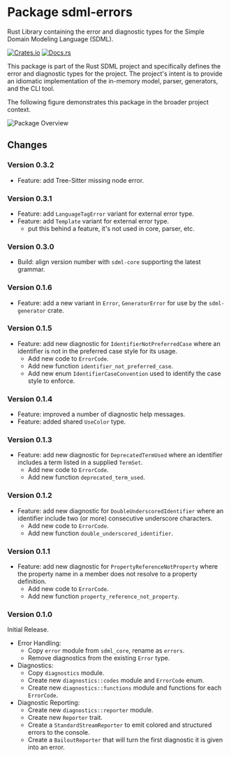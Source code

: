 # Package sdml-errors

Rust Library containing the error and diagnostic types for the Simple Domain
Modeling Language (SDML).

[![Crates.io](https://img.shields.io/crates/v/sdml_errors.svg)](https://crates.io/crates/sdml_errors)
[![Docs.rs](https://img.shields.io/docsrs/sdml-errors.svg)](https://docs.rs/sdml_errors)

This package is part of the Rust SDML project and specifically defines the error
and diagnostic types for the project. The project's intent is to provide an
idiomatic implementation of the in-memory model, parser, generators, and the CLI
tool.

The following figure demonstrates this package in the broader project context.

![Package Overview](https://raw.githubusercontent.com/sdm-lang/rust-sdml/refs/heads/main/doc/overview.png)

## Changes

### Version 0.3.2

* Feature: add Tree-Sitter missing node error.

### Version 0.3.1

* Feature: add `LanguageTagError` variant for external error type.
* Feature: add `Template` variant for external error type.
  * put this behind a feature, it's not used in core, parser, etc.

### Version 0.3.0

* Build: align version number with `sdml-core` supporting the latest grammar.

### Version 0.1.6

* Feature: add a new variant in `Error`, `GeneratorError` for use by the
  `sdml-generator` crate.

### Version 0.1.5

* Feature: add new diagnostic for `IdentifierNotPreferredCase` where an identifier
  is not in the preferred case style for its usage.
  * Add new code to `ErrorCode`.
  * Add new function `identifier_not_preferred_case`.
  * Add new enum `IdentifierCaseConvention` used to identify the case style to
    enforce.

### Version 0.1.4

* Feature: improved a number of diagnostic help messages.
* Feature: added shared `UseColor` type.

### Version 0.1.3

* Feature: add new diagnostic for `DeprecatedTermUsed` where an identifier
  includes a term listed in a supplied `TermSet`.
  * Add new code to `ErrorCode`.
  * Add new function `deprecated_term_used`.

### Version 0.1.2

* Feature: add new diagnostic for `DoubleUnderscoredIdentifier` where an
  identifier include two (or more) consecutive underscore characters.
  * Add new code to `ErrorCode`.
  * Add new function `double_underscored_identifier`.

### Version 0.1.1

* Feature: add new diagnostic for `PropertyReferenceNotProperty` where the
  property name in a member does not resolve to a property definition.
  * Add new code to `ErrorCode`.
  * Add new function `property_reference_not_property`.

### Version 0.1.0

Initial Release.

* Error Handling:
  * Copy `error` module from `sdml_core`, rename as `errors`.
  * Remove diagnostics from the existing `Error` type.
* Diagnostics:
  * Copy `diagnostics` module.
  * Create new `diagnostics::codes` module and `ErrorCode` enum.
  * Create new `diagnostics::functions` module and functions for each `ErrorCode`.
* Diagnostic Reporting:
  * Create new `diagnostics::reporter` module.
  * Create new `Reporter` trait.
  * Create a `StandardStreamReporter` to emit colored and structured errors to the
    console.
  * Create a `BailoutReporter` that will turn the first diagnostic it is given
    into an error.
